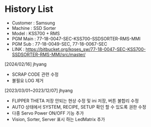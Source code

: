 # History List #

* Customer : Samsung
* Machine  : SSD Sorter
* Model    : KSS700 + RMS
* PGM Main : 77-18-0047-SEC-KSS700-SSDSORTER-RMS-MMI
* PGM Sub  : 77-18-0049-SEC, 77-18-0067-SEC
* LINK : https://bitbucket.org/koses_sw/77-18-0047-SEC-KSS700-SSDSORTER-RMS-MMI/src/master/

[2024/02/16] jhyang
- SCRAP CODE 관련 수정
- 불필요 LOG 제거

[2023/03/01~2023/12/07] jhyang
* FLIPPER THETA 저장 안되는 현상 수정 및 ini 저장, 버튼 불합리 수정
* AUTO 상태에서 SYSTEM, RECIPE, SETUP 확인 할 수 있도록 권한 수정
* 다중 Servo Power ON/OFF 기능 추가
* Vision, Sorter, Server 표시 하는 LedMatrix 추가
